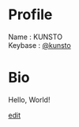 # Profile

Name : KUNSTO<br>
Keybase : [@kunsto](https://keybase.io/kunsto)<br>

# Bio

Hello, World!

[edit](https://github.com/kunsto/kunsto.github.io/edit/master/README.md)
